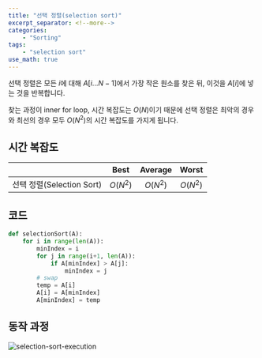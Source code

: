 ```yaml
---
title: "선택 정렬(selection sort)"
excerpt_separator: <!--more-->
categories: 
    - "Sorting"
tags: 
    - "selection sort"
use_math: true
---
```


선택 정렬은 모든 $i$에 대해 $A[i...N-1]$에서 가장 작은 원소를 찾은 뒤, 이것을 $A[i]$에 넣는 것을 반복합니다.  

찾는 과정이 inner for loop, 시간 복잡도는 $O(N)$이기 때문에 선택 정렬은 최악의 경우와 최선의 경우 모두 $O(N^2)$의 시간 복잡도를 가지게 됩니다.

## 시간 복잡도  

|            	   		   |   Best   |  Average |   Worst  |
|--------------------------|:--------:|:--------:|:--------:|
| 선택 정렬(Selection Sort) | $O(N^2)$ | $O(N^2)$ | $O(N^2)$ |  


## 코드
```python
def selectionSort(A):
    for i in range(len(A)):
        minIndex = i
        for j in range(i+1, len(A)):
            if A[minIndex] > A[j]:
                minIndex = j
        # swap
        temp = A[i]
        A[i] = A[minIndex]
        A[minIndex] = temp
```

## 동작 과정
![selection-sort-execution](https://user-images.githubusercontent.com/59808674/114840536-dd568680-9e11-11eb-91e0-3cc5a754ddac.png)
